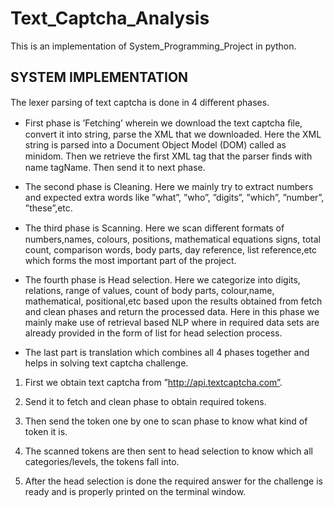 # Text_Captcha_Analysis

This is an implementation of System_Programming_Project in python.

## SYSTEM IMPLEMENTATION

The lexer parsing of text captcha is done in 4 diﬀerent phases. 

- First phase is ’Fetching’ wherein we download the text captcha ﬁle, convert it into string, parse the XML that we downloaded. Here the XML string is parsed into a Document Object Model (DOM) called as minidom. Then we retrieve the ﬁrst XML tag that the parser ﬁnds with name tagName. Then send it to next phase. 

- The second phase is Cleaning. Here we mainly try to extract numbers and expected extra words like ”what”, ”who”, ”digits”, ”which”, ”number”, ”these”,etc. 

- The third phase is Scanning. Here we scan diﬀerent formats of numbers,names, colours, positions, mathematical equations signs, total count, comparison words, body parts, day reference, list reference,etc which forms the most important part of the project. 

- The fourth phase is Head selection. Here we categorize into digits, relations, range of values, count of body parts, colour,name, mathematical, positional,etc based upon the results obtained from fetch and clean phases and return the processed data. Here in this phase we mainly make use of retrieval based NLP where in required data sets are already provided in the form of list for head selection process. 

- The last part is translation which combines all 4 phases together and helps in solving text captcha challenge.
1) First we obtain text captcha from ”http://api.textcaptcha.com”.

2)  Send it to fetch and clean phase to obtain required tokens.

3) Then send the token one by one to scan phase to know what kind of token it is.

4) The scanned tokens are then sent to head selection to know which all categories/levels, the tokens fall into.

5) After the head selection is done the required answer for the challenge is ready and is properly printed on the terminal window.
